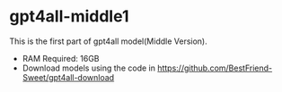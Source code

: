 # gpt4all-middle1

This is the first part of gpt4all model(Middle Version).

- RAM Required: 16GB
- Download models using the code in https://github.com/BestFriend-Sweet/gpt4all-download
